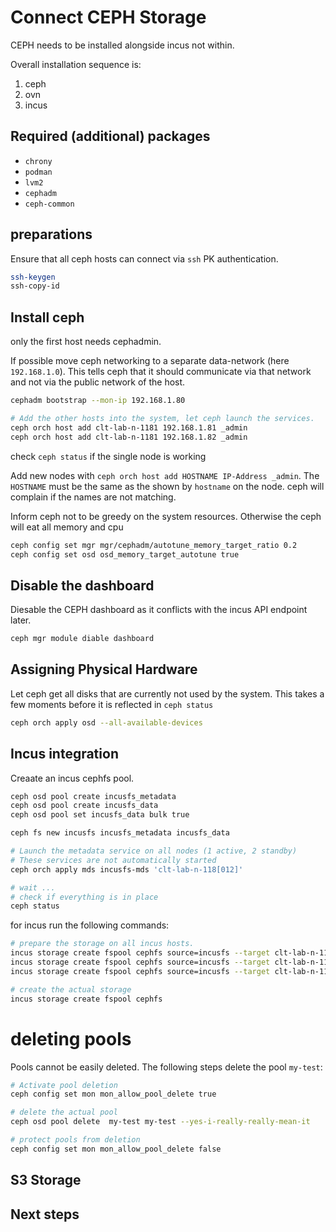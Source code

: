 # Connect CEPH Storage

CEPH needs to be installed alongside incus not within.

Overall installation sequence is:

1. ceph
2. ovn
3. incus

## Required (additional) packages

- `chrony`
- `podman`
- `lvm2`
- `cephadm`
- `ceph-common`

## preparations

Ensure that all ceph hosts can connect via `ssh` PK authentication. 

```bash
ssh-keygen
ssh-copy-id 
```

## Install ceph

only the first host needs cephadmin.

If possible move ceph networking to a separate data-network (here `192.168.1.0`). This tells ceph that it should 
communicate via that network and not via the public network of the host. 

```bash
cephadm bootstrap --mon-ip 192.168.1.80

# Add the other hosts into the system, let ceph launch the services.
ceph orch host add clt-lab-n-1181 192.168.1.81 _admin
ceph orch host add clt-lab-n-1181 192.168.1.82 _admin
```

check `ceph status` if the single node is working

Add new nodes with `ceph orch host add HOSTNAME IP-Address _admin`. The `HOSTNAME` must be the same as the shown by `hostname` on the node. ceph will complain if the names are not matching. 

Inform ceph not to be greedy on the system resources. Otherwise the ceph will eat all memory and cpu
```bash
ceph config set mgr mgr/cephadm/autotune_memory_target_ratio 0.2
ceph config set osd osd_memory_target_autotune true
```

## Disable the dashboard

Diesable the CEPH dashboard as it conflicts with the incus API endpoint later. 

```bash
ceph mgr module diable dashboard
```

## Assigning Physical Hardware

Let ceph get all disks that are currently not used by the system. This takes a few moments before it is reflected in `ceph status`

```bash
ceph orch apply osd --all-available-devices
```

## Incus integration 

Creaate an incus cephfs pool.

```bash
ceph osd pool create incusfs_metadata
ceph osd pool create incusfs_data
ceph osd pool set incusfs_data bulk true

ceph fs new incusfs incusfs_metadata incusfs_data

# Launch the metadata service on all nodes (1 active, 2 standby)
# These services are not automatically started
ceph orch apply mds incusfs-mds 'clt-lab-n-118[012]'

# wait ...
# check if everything is in place
ceph status
```

for incus run the following commands: 

```bash
# prepare the storage on all incus hosts. 
incus storage create fspool cephfs source=incusfs --target clt-lab-n-1180
incus storage create fspool cephfs source=incusfs --target clt-lab-n-1181
incus storage create fspool cephfs source=incusfs --target clt-lab-n-1182

# create the actual storage
incus storage create fspool cephfs
```


# deleting pools

Pools cannot be easily deleted. The following steps delete the pool `my-test`:

```bash
# Activate pool deletion
ceph config set mon mon_allow_pool_delete true

# delete the actual pool
ceph osd pool delete  my-test my-test --yes-i-really-really-mean-it

# protect pools from deletion
ceph config set mon mon_allow_pool_delete false
```

## S3 Storage

## Next steps
